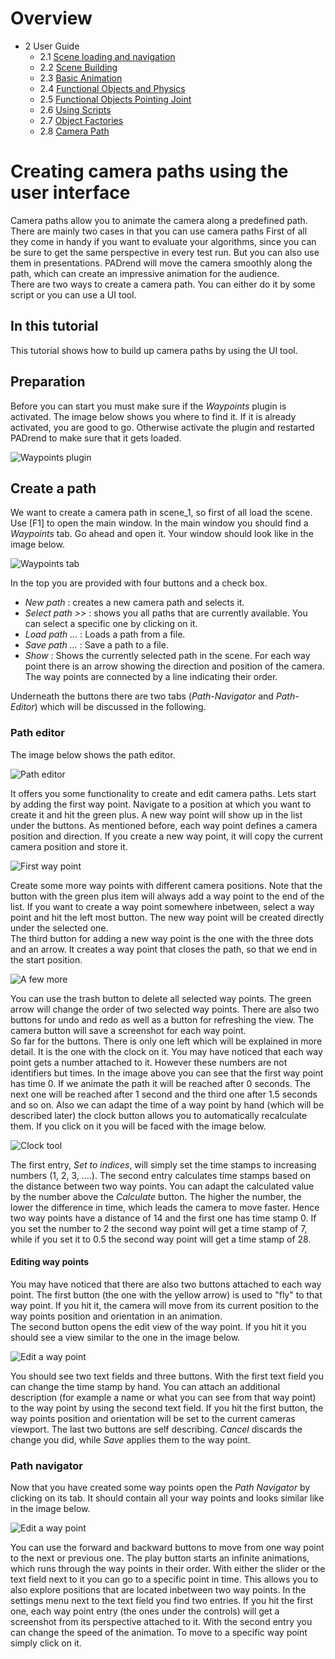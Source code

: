 <!------------------------------------------------------------------------------------------------
This work is licensed under the Creative Commons Attribution-ShareAlike 4.0 International License.
 To view a copy of this license, visit http://creativecommons.org/licenses/by-sa/4.0/.
 Author: Florian Pieper (fpieper@mail.uni-paderborn.de)
 PADrend Version 1.0.0
------------------------------------------------------------------------------------------------->
<!---BEGINN_INDEXSECTION--->
<!---Automaticly generated section. Do not edit!!!--->
# Overview
* 2 User Guide
    * 2.1 [Scene loading and navigation](../../2_User_Guide/1_Scene_loading_and_navigation/Scene_loading_and_navigation.html)
    * 2.2 [Scene Building](../../2_User_Guide/2_Scene_Building/Scene_Building.html)
    * 2.3 [Basic Animation](../../2_User_Guide/3_Basic_Animation/Basic_Animation.html)
    * 2.4 [Functional Objects and Physics](../../2_User_Guide/4_Functional_Objects_and_Physics/Functional_Objects_and_Physics.html)
    * 2.5 [Functional Objects Pointing Joint](../../2_User_Guide/5_Functional_Objects_Pointing_Joint/Functional_Objects_Pointing_Joint.html)
    * 2.6 [Using Scripts](../../2_User_Guide/6_Using_Scripts/Using_Scripts.html)
    * 2.7 [Object Factories](../../2_User_Guide/7_Object_Factories/Object_Factories.html)
    * 2.8 [Camera Path](../../2_User_Guide/8_Camera_Path/Camera_Path.html)
<!---END_INDEXSECTION--->

# Creating camera paths using the user interface
Camera paths allow you to animate the camera along a predefined path.
There are mainly two cases in that you can use camera paths
First of all they come in handy if you want to evaluate your algorithms, since you can be sure to get the same perspective in every test run.
But you can also use them in presentations.
PADrend will move the camera smoothly along the path, which can create an impressive animation for the audience.  
There are two ways to create a camera path.
You can either do it by some script or you can use a UI tool.

## In this tutorial
This tutorial shows how to build up camera paths by using the UI tool.

## Preparation
Before you can start you must make sure if the _Waypoints_ plugin is activated.
The image below shows you where to find it.
If it is already activated, you are good to go.
Otherwise activate the plugin and restarted PADrend to make sure that it gets loaded.

![Waypoints plugin](figures/plugin.png)

## Create a path
We want to create a camera path in scene_1, so first of all load the scene.
Use [F1] to open the main window.
In the main window you should find a _Waypoints_ tab.
Go ahead and open it.
Your window should look like in the image below.

![Waypoints tab](figures/waypoint_window.png)

In the top you are provided with four buttons and a check box.

* _New path_ : creates a new camera path and selects it.
* _Select path >>_ : shows you all paths that are currently available. You can select a specific one by clicking on it.
* _Load path ..._ : Loads a path from a file.
* _Save path ..._ : Save a path to a file.
* _Show_ : Shows the currently selected path in the scene. For each way point there is an arrow showing the direction and position of the camera. The way points are connected by a line indicating their order.

Underneath the buttons there are two tabs (_Path-Navigator_ and _Path-Editor_) which will be discussed in the following.

### Path editor
The image below shows the path editor.

![Path editor](figures/pe.png)

It offers you some functionality to create and edit camera paths.
Lets start by adding the first way point.
Navigate to a position at which you want to create it and hit the green plus.
A new way point will show up in the list under the buttons.
As mentioned before, each way point defines a camera position and direction.
If you create a new way point, it will copy the current camera position and store it.

![First way point](figures/pe_single_waypoint.png)

Create some more way points with different camera positions.
Note that the button with the green plus item will always add a way point to the end of the list.
If you want to create a way point somewhere inbetween, select a way point and hit the left most button.
The new way point will be created directly under the selected one.  
The third button for adding a new way point is the one with the three dots and an arrow.
It creates a way point that closes the path, so that we end in the start position.

![A few more](figures/pe_waypoints.png)

You can use the trash button to delete all selected way points.
The green arrow will change the order of two selected way points.
There are also two buttons for undo and redo as well as a button for refreshing the view.
The camera button will save a screenshot for each way point.  
So far for the buttons.
There is only one left which will be explained in more detail.
It is the one with the clock on it.
You may have noticed that each way point gets a number attached to it.
However these numbers are not identifiers but times.
In the image above you can see that the first way point has time 0.
If we animate the path it will be reached after 0 seconds.
The next one will be reached after 1 second and the third one after 1.5 seconds and so on.
Also we can adapt the time of a way point by hand (which will be described later) the clock button allows you to automatically recalculate them.
If you click on it you will be faced with the image below.

![Clock tool](figures/pe_edit_time.png)

The first entry, _Set to indices_, will simply set the time stamps to increasing numbers (1, 2, 3, ....).
The second entry calculates time stamps based on the distance between two way points.
You can adapt the calculated value by the number above the _Calculate_ button.
The higher the number, the lower the difference in time, which leads the camera to move faster.
Hence two way points have a distance of 14 and the first one has time stamp 0.
If you set the number to 2 the second way point will get a time stamp of 7, while if you set it to 0.5 the second way point will get a time stamp of 28.

#### Editing way points
You may have noticed that there are also two buttons attached to each way point.
The first button (the one with the yellow arrow) is used to "fly" to that way point.
If you hit it, the camera will move from its current position to the way points position and orientation in an animation.  
The second button opens the edit view of the way point.
If you hit it you should see a view similar to the one in the image below.

![Edit a way point](figures/pe_edit_waypoint.png)

You should see two text fields and three buttons.
With the first text field you can change the time stamp by hand.
You can attach an additional description (for example a name or what you can see from that way point) to the way point by using the second text field.
If you hit the first button, the way points position and orientation will be set to the current cameras viewport.
The last two buttons are self describing.
_Cancel_ discards the change you did, while _Save_ applies them to the way point.

### Path navigator
Now that you have created some way points open the _Path Navigator_ by clicking on its tab.
It should contain all your way points and looks similar like in the image below.

![Edit a way point](figures/pn.png)

You can use the forward and backward buttons to move from one way point to the next or previous one.
The play button starts an infinite animations, which runs through the way points in their order.
With either the slider or the text field next to it you can go to a specific point in time.
This allows you to also explore positions that are located inbetween two way points.
In the settings menu next to the text field you find two entries.
If you hit the first one, each way point entry (the ones under the controls) will get a screenshot from its perspective attached to it.
With the second entry you can change the speed of the animation.
To move to a specific way point simply click on it.
